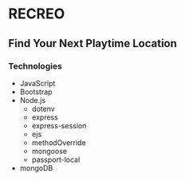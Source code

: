 # RECREO
## Find Your Next Playtime Location

### Technologies
* JavaScript
* Bootstrap
* Node.js
    * dotenv
    * express
    * express-session
    * ejs
    * methodOverride
    * mongoose
    * passport-local
* mongoDB